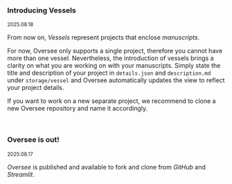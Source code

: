 ### Introducing Vessels
<small>2025.08.18</small>

From now on, *Vessels* represent projects that enclose *manuscripts*. 

For now, Oversee only supports a single project, therefore you cannot have more than one vessel. Nevertheless, the introduction of vessels brings a clarity on what you are working on with your manuscripts. Simply state the title and description of your project in `details.json` and `description.md` under `storage/vessel` and Oversee automatically updates the view to reflect your project details.

If you want to work on a new separate project, we recommend to clone a new Oversee repository and name it accordingly.

<br>

### Oversee is out!
<small>2025.08.17</small>

*Oversee* is published and available to fork and clone from *GitHub* and *Streamlit*.
